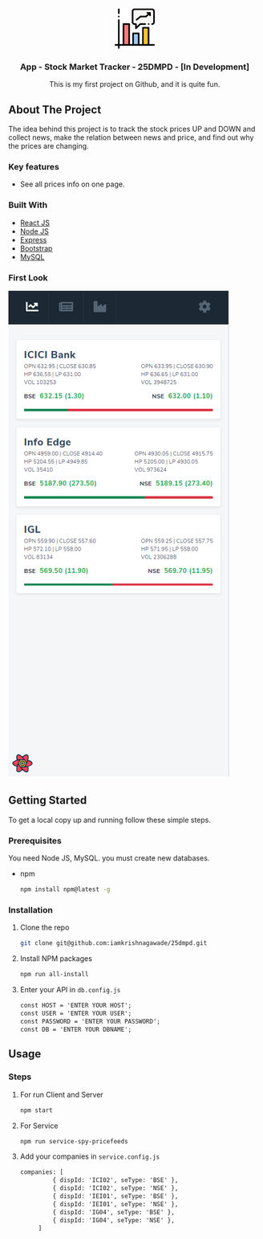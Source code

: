 <!-- PROJECT LOGO -->
<br />
<p align="center">
  <a href="https://github.com/iamkrishnagawade/25dmpd">
      <img src="images/logo.png" alt="Logo" width="80" height="80">
   </a>
  <h3 align="center">App - Stock Market Tracker - 25DMPD - [In Development]</h3>
  <p align="center">
    This is my first project on Github, and it is quite fun.
  </p>
</p>




<!-- ABOUT THE PROJECT -->
## About The Project
The idea behind this project is to track the stock prices UP and DOWN and collect news, make the relation between news and price, and find out why the prices are changing. 

### Key features 
* See all prices info on one page.

### Built With
* [React JS](https://reactjs.org)
* [Node JS](https://nodejs.org/en)
* [Express](http://expressjs.com)
* [Bootstrap](https://react-bootstrap.github.io)
* [MySQL](https://www.mysql.com)

### First Look
![Test Image 1](images/Mobile-View.png)


<!-- GETTING STARTED -->
## Getting Started
To get a local copy up and running follow these simple steps.

### Prerequisites
You need Node JS, MySQL. you must create new databases.

* npm
  ```sh
  npm install npm@latest -g
  ```
  
### Installation

1. Clone the repo
   ```sh
   git clone git@github.com:iamkrishnagawade/25dmpd.git
   ```
2. Install NPM packages
   ```sh
   npm run all-install
   ```
3. Enter your API in `db.config.js`
   ```JS
   const HOST = 'ENTER YOUR HOST';
   const USER = 'ENTER YOUR USER';
   const PASSWORD = 'ENTER YOUR PASSWORD';
   const DB = 'ENTER YOUR DBNAME';
   ```

<!-- USAGE EXAMPLES -->
## Usage

### Steps

1. For run Client and Server
   ```sh
   npm start
   ```
2. For Service
   ```sh
   npm run service-spy-pricefeeds
   ```
3. Add your companies in `service.config.js`
   ```JS
   companies: [
            { dispId: 'ICI02', seType: 'BSE' },
            { dispId: 'ICI02', seType: 'NSE' },
            { dispId: 'IEI01', seType: 'BSE' },
            { dispId: 'IEI01', seType: 'NSE' },
            { dispId: 'IG04', seType: 'BSE' },
            { dispId: 'IG04', seType: 'NSE' },
        ]
   ```
